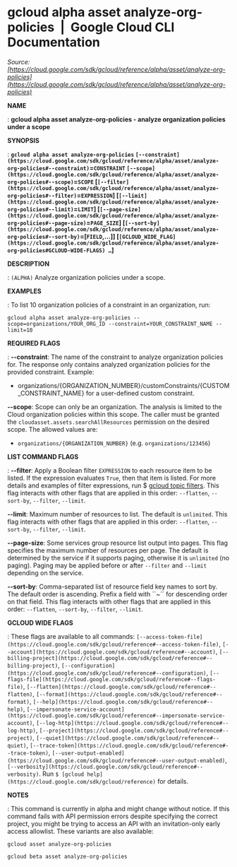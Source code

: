 # gcloud alpha asset analyze-org-policies  |  Google Cloud CLI Documentation

*Source: [https://cloud.google.com/sdk/gcloud/reference/alpha/asset/analyze-org-policies](https://cloud.google.com/sdk/gcloud/reference/alpha/asset/analyze-org-policies)*

**NAME**

: **gcloud alpha asset analyze-org-policies - analyze organization policies under a scope**

**SYNOPSIS**

: **`gcloud alpha asset analyze-org-policies` `[--constraint](https://cloud.google.com/sdk/gcloud/reference/alpha/asset/analyze-org-policies#--constraint)`=`CONSTRAINT` `[--scope](https://cloud.google.com/sdk/gcloud/reference/alpha/asset/analyze-org-policies#--scope)`=`SCOPE` [`[--filter](https://cloud.google.com/sdk/gcloud/reference/alpha/asset/analyze-org-policies#--filter)`=`EXPRESSION`] [`[--limit](https://cloud.google.com/sdk/gcloud/reference/alpha/asset/analyze-org-policies#--limit)`=`LIMIT`] [`[--page-size](https://cloud.google.com/sdk/gcloud/reference/alpha/asset/analyze-org-policies#--page-size)`=`PAGE_SIZE`] [`[--sort-by](https://cloud.google.com/sdk/gcloud/reference/alpha/asset/analyze-org-policies#--sort-by)`=[`FIELD`,…]] [`[GCLOUD_WIDE_FLAG](https://cloud.google.com/sdk/gcloud/reference/alpha/asset/analyze-org-policies#GCLOUD-WIDE-FLAGS) …`]**

**DESCRIPTION**

: `(ALPHA)` Analyze organization policies under a scope.

**EXAMPLES**

: To list 10 organization policies of a constraint in an organization, run:

```
gcloud alpha asset analyze-org-policies --scope=organizations/YOUR_ORG_ID --constraint=YOUR_CONSTRAINT_NAME --limit=10
```

**REQUIRED FLAGS**

: **--constraint**:
The name of the constraint to analyze organization policies for. The response
only contains analyzed organization policies for the provided constraint.
Example:

- organizations/{ORGANIZATION_NUMBER}/customConstraints/{CUSTOM_CONSTRAINT_NAME}
for a user-defined custom constraint.

**--scope**:
Scope can only be an organization. The analysis is limited to the Cloud
organization policies within this scope. The caller must be granted the
`cloudasset.assets.searchAllResources` permission on the desired
scope.
The allowed values are:

- `organizations/{ORGANIZATION_NUMBER}` (e.g.
``organizations/123456``)

**LIST COMMAND FLAGS**

: **--filter**:
Apply a Boolean filter `EXPRESSION` to each resource item
to be listed. If the expression evaluates `True`, then that item is
listed. For more details and examples of filter expressions, run $ [gcloud topic filters](https://cloud.google.com/sdk/gcloud/reference/topic/filters). This flag
interacts with other flags that are applied in this order:
`--flatten`, `--sort-by`, `--filter`,
`--limit`.

**--limit**:
Maximum number of resources to list. The default is `unlimited`. This
flag interacts with other flags that are applied in this order:
`--flatten`, `--sort-by`, `--filter`,
`--limit`.

**--page-size**:
Some services group resource list output into pages. This flag specifies the
maximum number of resources per page. The default is determined by the service
if it supports paging, otherwise it is `unlimited` (no paging).
Paging may be applied before or after `--filter` and
`--limit` depending on the service.

**--sort-by**:
Comma-separated list of resource field key names to sort by. The default order
is ascending. Prefix a field with ``~´´ for descending order on that
field. This flag interacts with other flags that are applied in this order:
`--flatten`, `--sort-by`, `--filter`,
`--limit`.

**GCLOUD WIDE FLAGS**

: These flags are available to all commands: `[--access-token-file](https://cloud.google.com/sdk/gcloud/reference#--access-token-file)`,
`[--account](https://cloud.google.com/sdk/gcloud/reference#--account)`, `[--billing-project](https://cloud.google.com/sdk/gcloud/reference#--billing-project)`,
`[--configuration](https://cloud.google.com/sdk/gcloud/reference#--configuration)`,
`[--flags-file](https://cloud.google.com/sdk/gcloud/reference#--flags-file)`,
`[--flatten](https://cloud.google.com/sdk/gcloud/reference#--flatten)`, `[--format](https://cloud.google.com/sdk/gcloud/reference#--format)`, `[--help](https://cloud.google.com/sdk/gcloud/reference#--help)`, `[--impersonate-service-account](https://cloud.google.com/sdk/gcloud/reference#--impersonate-service-account)`,
`[--log-http](https://cloud.google.com/sdk/gcloud/reference#--log-http)`,
`[--project](https://cloud.google.com/sdk/gcloud/reference#--project)`, `[--quiet](https://cloud.google.com/sdk/gcloud/reference#--quiet)`, `[--trace-token](https://cloud.google.com/sdk/gcloud/reference#--trace-token)`, `[--user-output-enabled](https://cloud.google.com/sdk/gcloud/reference#--user-output-enabled)`,
`[--verbosity](https://cloud.google.com/sdk/gcloud/reference#--verbosity)`.
Run `$ [gcloud help](https://cloud.google.com/sdk/gcloud/reference)` for details.

**NOTES**

: This command is currently in alpha and might change without notice. If this
command fails with API permission errors despite specifying the correct project,
you might be trying to access an API with an invitation-only early access
allowlist. These variants are also available:

```
gcloud asset analyze-org-policies
```

```
gcloud beta asset analyze-org-policies
```